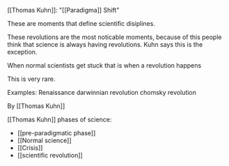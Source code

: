 [[Thomas Kuhn]]: "[[Paradigma]] Shift"

These are moments that define scientific disiplines.

These revolutions are the most noticable moments, because of this people think that science is always having revolutions. Kuhn says this is the exception.

When normal scientists get stuck that is when a revolution happens

This is very rare.



Examples:
Renaissance
darwinnian revolution
chomsky revolution 


By [[Thomas Kuhn]]

[[Thomas Kuhn]] phases of science:
- [[pre-paradigmatic phase]]
- [[Normal science]]
- [[Crisis]]
- [[scientific revolution]]
